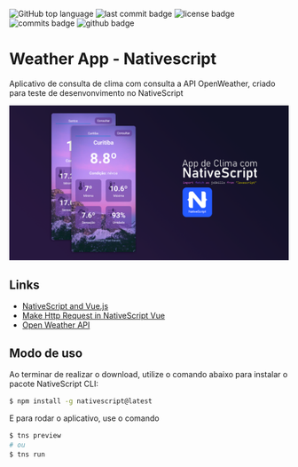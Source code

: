 ![GitHub top language](https://img.shields.io/github/languages/top/fddaineze/weather-app)
![last commit badge](https://badgen.net/github/last-commit/fddaineze/weather-app)
![license badge](https://badgen.net/github/license/fddaineze/weather-app)
![commits badge](https://badgen.net/github/commits/fddaineze/weather-app)
![github badge](https://badgen.net/badge/icon/github?icon=github&label)
# Weather App - Nativescript
Aplicativo de consulta de clima com consulta a API OpenWeather, criado para teste de desenvonvimento no NativeScript

<img src="capa.png" alt="Imagem de capa com prints do resultado">

## Links

- [NativeScript and Vue.js](https://nativescript.org/vue/)
- [Make Http Request in NativeScript Vue](https://nativescript.org/blog/make-http-requests-to-remote-web-services-in-a-nativescript-vue-app/)
- [Open Weather API](https://openweathermap.org/api)

## Modo de uso
Ao terminar de realizar o download, utilize o comando abaixo para instalar o pacote NativeScript CLI:
``` bash
$ npm install -g nativescript@latest
```

E para rodar o aplicativo, use o comando
``` bash
$ tns preview
# ou
$ tns run
```
